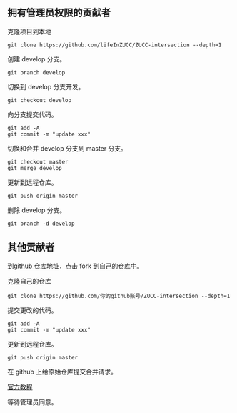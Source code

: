 ## 拥有管理员权限的贡献者

克隆项目到本地

```
git clone https://github.com/lifeInZUCC/ZUCC-intersection --depth=1
```

创建 develop 分支。

```
git branch develop
```

切换到 develop 分支开发。

```
git checkout develop
```

向分支提交代码。

```
git add -A
git commit -m "update xxx"
```

切换和合并 develop 分支到 master 分支。

```
git checkout master
git merge develop
```

更新到远程仓库。

```
git push origin master
```

删除 develop 分支。

```
git branch -d develop
```

## 其他贡献者

到[github 仓库地址](https://github.com/lifeInZUCC/ZUCC-intersection)，点击 fork 到自己的仓库中。

克隆自己的仓库

```
git clone https://github.com/你的github账号/ZUCC-intersection --depth=1
```

提交更改的代码。

```
git add -A
git commit -m "update xxx"
```

更新到远程仓库。

```
git push origin master
```

在 github 上给原始仓库提交合并请求。

[官方教程](https://help.github.com/assets/images/help/repository/repo-tabs-pull-requests.png)

等待管理员同意。
